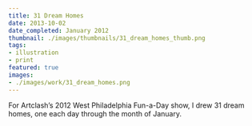 ```yaml
---
title: 31 Dream Homes
date: 2013-10-02
date_completed: January 2012
thumbnail: ./images/thumbnails/31_dream_homes_thumb.png
tags:
- illustration
- print
featured: true
images:
- ./images/work/31_dream_homes.png
---
```


For Artclash’s 2012 West Philadelphia Fun-a-Day show, I drew 31 dream homes, one each day through the month of January.
